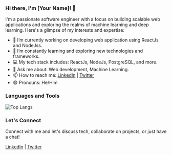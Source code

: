 ### Hi there, I'm [Your Name]! 👋

I'm a passionate software engineer with a focus on building scalable web applications and exploring the realms of machine learning and deep learning. Here's a glimpse of my interests and expertise:

- 🔭 I’m currently working on developing web application using ReactJs and NodeJss.
- 🌱 I’m constantly learning and exploring new technologies and frameworks.
- 💻 My tech stack includes: ReactJs, NodeJs, PostgreSQL, and more.
- 💬 Ask me about: Web development, Machine Learning.
- 📫 How to reach me: [LinkedIn](https://linkedin.com/in/sarthak-wagh-6a4169191) | [Twitter](https://twitter.com/_fotuwala_mh15)
- 😄 Pronouns: He/Him








### Languages and Tools

![Top Langs](https://github-readme-stats.vercel.app/api/top-langs/?username=sarthakwagh16&layout=compact)

### Let's Connect

Connect with me and let's discuss tech, collaborate on projects, or just have a chat!

[LinkedIn](https://www.linkedin.com/in/yourusername/) | [Twitter](https://twitter.com/yourusername)

